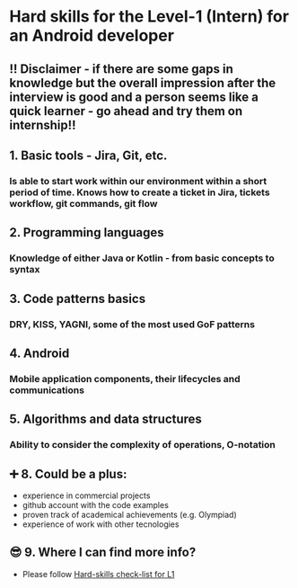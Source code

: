 # Hard skills for the Level-1 (Intern) for an Android developer
## ‼️ Disclaimer - if there are some gaps in knowledge but the overall impression after the interview is good and a person seems like a quick learner - go ahead and try them on internship‼️

## 1. Basic tools - Jira, Git, etc. 
### Is able to start work within our environment within a short period of time. Knows how to create a ticket in Jira, tickets workflow, git commands, git flow


## 2. Programming languages
### Knowledge of either Java or Kotlin - from basic concepts to syntax

## 3. Code patterns basics
### DRY, KISS, YAGNI, some of the most used GoF patterns

## 4. Android
### Mobile application components, their lifecycles and communications

## 5. Algorithms and data structures
### Ability to consider the complexity of operations, O-notation

## ➕ 8. Could be a plus:
- experience in commercial projects
- github account with the code examples
- proven track of academical achievements (e.g. Olympiad)
- experience of work with other tecnologies

## 😎 9. Where I can find more info?
- Please follow [Hard-skills check-list for L1](https://docs.google.com/spreadsheets/d/1PKy3hWqiKJ66MxrWhCk9xprJgO_-g2xnjnB0SvUuosY/edit#gid=0)
